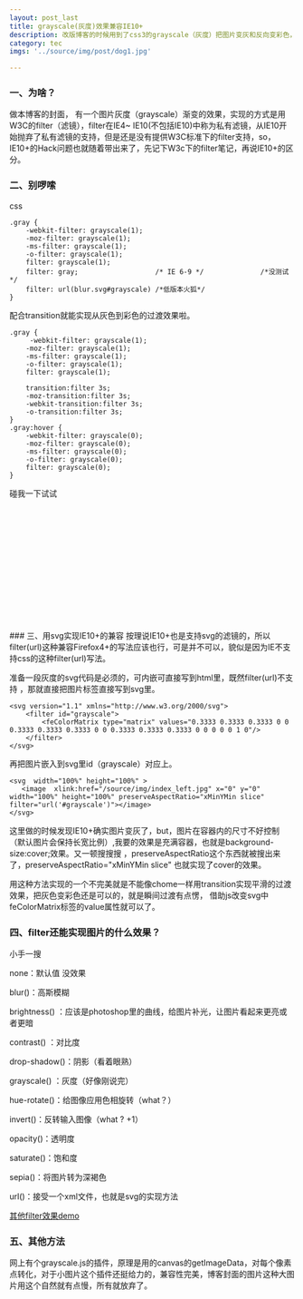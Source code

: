 ```yaml
---
layout: post_last
title: grayscale(灰度)效果兼容IE10+
description: 改版博客的时候用到了css3的grayscale（灰度）把图片变灰和反向变彩色，实现的过程中发现奇葩IE和其他浏览器实现上的差异，好一个折腾，记下笔记，忘了回来瞅瞅？
category: tec
imgs: '../source/img/post/dog1.jpg'

---
```

### 一、为啥？
做本博客的封面， 有一个图片灰度（grayscale）渐变的效果，实现的方式是用W3C的filter（滤镜），filter在IE4~ IE10(不包括IE10)中称为私有滤镜，从IE10开始抛弃了私有滤镜的支持，但是还是没有提供W3C标准下的filter支持，so，IE10+的Hack问题也就随着带出来了，先记下W3c下的filter笔记，再说IE10+的区分。

### 二、别啰嗦
css
```
.gray {
    -webkit-filter: grayscale(1);
    -moz-filter: grayscale(1);
    -ms-filter: grayscale(1);
    -o-filter: grayscale(1);
    filter: grayscale(1);
    filter: gray;                   /* IE 6-9 */              /*没测试*/
    filter: url(blur.svg#grayscale) /*低版本火狐*/
}
```
配合transition就能实现从灰色到彩色的过渡效果啦。
```
.gray {
     -webkit-filter: grayscale(1);
    -moz-filter: grayscale(1);
    -ms-filter: grayscale(1);
    -o-filter: grayscale(1);
    filter: grayscale(1);
	
    transition:filter 3s;
    -moz-transition:filter 3s;
    -webkit-transition:filter 3s;
    -o-transition:filter 3s;
}
.gray:hover {
    -webkit-filter: grayscale(0);
    -moz-filter: grayscale(0);
    -ms-filter: grayscale(0);
    -o-filter: grayscale(0);
    filter: grayscale(0);
}
```
碰我一下试试
<style>
.gray1 {
	width:300px;
	height:200px;
	background: url(/source/img/dog/dog1.jpg);
	background-size: cover;
    -webkit-filter: grayscale(1);
    -moz-filter: grayscale(1);
    -ms-filter: grayscale(1);
    -o-filter: grayscale(1);
    filter: grayscale(1);
    filter: gray;
	transition:filter 3s;
	-moz-transition:filter 3s;
	-webkit-transition:filter 3s;
	-o-transition:filter 3s;

}
.gray1:hover{
    -webkit-filter: grayscale(0);
    -moz-filter: grayscale(0);
    -ms-filter: grayscale(0);
    -o-filter: grayscale(0);
    filter: grayscale(0);
    filter: gray;            
}
</style>
<div class="gray1"></div>
<br>
### 三、用svg实现IE10+的兼容
按理说IE10+也是支持svg的滤镜的，所以filter(url)这种兼容Firefox4+的写法应该也行，可是并不可以，貌似是因为IE不支持css的这种filter(url)写法。

准备一段灰度的svg代码是必须的，可内嵌可直接写到html里，既然filter(url)不支持 ，那就直接把图片标签直接写到svg里。

```
<svg version="1.1" xmlns="http://www.w3.org/2000/svg">
    <filter id="grayscale">
        <feColorMatrix type="matrix" values="0.3333 0.3333 0.3333 0 0 0.3333 0.3333 0.3333 0 0 0.3333 0.3333 0.3333 0 0 0 0 0 1 0"/>
    </filter>
</svg>
```

再把图片嵌入到svg里id（grayscale）对应上。

```
<svg  width="100%" height="100%" >
   <image  xlink:href="/source/img/index_left.jpg" x="0" y="0" width="100%" height="100%" preserveAspectRatio="xMinYMin slice" filter="url('#grayscale')"></image>
</svg>	
```

这里做的时候发现IE10+确实图片变灰了，but，图片在容器内的尺寸不好控制（默认图片会保持长宽比例）,我要的效果是充满容器，也就是background-size:cover;效果。又一顿搜搜搜 ，preserveAspectRatio这个东西就被搜出来了，preserveAspectRatio="xMinYMin slice" 也就实现了cover的效果。

用这种方法实现的一个不完美就是不能像chome一样用transition实现平滑的过渡效果，把灰色变彩色还是可以的，就是瞬间过渡有点愣， 借助js改变svg中feColorMatrix标签的value属性就可以了。


### 四、filter还能实现图片的什么效果？
小手一搜

none：默认值 没效果

 blur()：高斯模糊
 
 brightness() ：应该是photoshop里的曲线，给图片补光，让图片看起来更亮或者更暗
 
 contrast() ：对比度
 
 drop-shadow()：阴影（看着眼熟）
 
 grayscale() ：灰度（好像刚说完）
 
 hue-rotate()：给图像应用色相旋转（what？） 
 
 invert()：反转输入图像（what ? +1）
 
  opacity()：透明度
  
   saturate()：饱和度
  
 sepia()：将图片转为深褐色
 
 url()：接受一个xml文件，也就是svg的实现方法
 
 <a href="/test/filter/filter.html" target="_blank">其他filter效果demo</a>
 
### 五、其他方法
 网上有个grayscale.js的插件，原理是用的canvas的getImageData，对每个像素点转化，对于小图片这个插件还挺给力的，兼容性完美，博客封面的图片这种大图片用这个自然就有点慢，所有就放弃了。
 
 
 